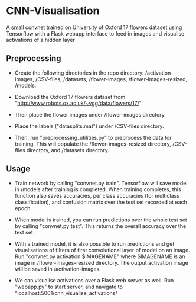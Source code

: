 # CNN-Visualisation
A small convnet trained on University of Oxford 17 flowers dataset using Tensorflow with a Flask webapp interface to feed in images and visualise activations of a hidden layer

## Preprocessing

- Create the following directories in the repo directory: /activation-images, /CSV-files, /datasets, /flower-images, /flower-images-resized, /models.

- Download the Oxford 17 flowers dataset from "http://www.robots.ox.ac.uk/~vgg/data/flowers/17/"

- Then place the flower images under /flower-images directory. 

- Place the labels ("datasplits.mat") under /CSV-files directory. 

- Then, run "preprocessing_utilities.py" to preprocess the data for training. This will populate the /flower-images-resized directory, /CSV-files directory, and /datasets directory.

## Usage

- Train network by calling "convnet.py train". Tensorflow will save model in /models after training is completed. When training completes, this function also saves accuracies, per class accuracies (for multiclass classification), and confusion matrix over the test set recorded at each epoch.

- When model is trained, you can run predictions over the whole test set by calling "convnet.py test". This returns the overall accuracy over the test set. 

- With a trained model, it is also possible to run predictions and get visualisations of filters of first convolutional layer of model on an image. Run "convnet.py activation $IMAGENAME" where $IMAGENAME is an image in /flower-images-resized directory. The output activation image will be saved in /activation-images.

- We can visualise activations over a Flask web server as well. Run "webapp.py" to start server, and navigate to "localhost:5001/cnn\_visualise\_activations/

